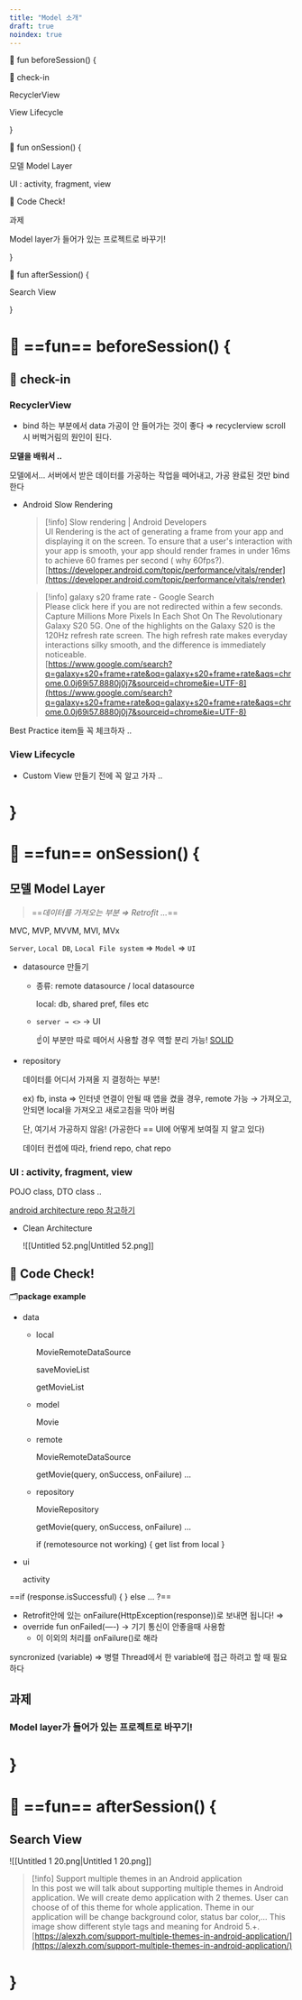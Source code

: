 ```yaml
---
title: "Model 소개"
draft: true
noindex: true
---
```



🙈 fun beforeSession() {

🤸 check-in

RecyclerView

View Lifecycle

}

🙊 fun onSession() {

모델 Model Layer

UI : activity, fragment, view

👀 Code Check!

과제

Model layer가 들어가 있는 프로젝트로 바꾸기!

}

🐒 fun afterSession() {

Search View

}

  

# 🙈 ==fun== beforeSession() {

## 🤸 check-in

### RecyclerView

- bind 하는 부분에서 data 가공이 안 들어가는 것이 좋다 ⇒ recyclerview scroll 시 버벅거림의 원인이 된다.

  

**모델을 배워서 ..**

모델에서... 서버에서 받은 데이터를 가공하는 작업을 떼어내고, 가공 완료된 것만 bind 한다

- Android Slow Rendering
    
    > [!info] Slow rendering | Android Developers  
    > UI Rendering is the act of generating a frame from your app and displaying it on the screen. To ensure that a user's interaction with your app is smooth, your app should render frames in under 16ms to achieve 60 frames per second ( why 60fps?).  
    > [https://developer.android.com/topic/performance/vitals/render](https://developer.android.com/topic/performance/vitals/render)  
    
    > [!info] galaxy s20 frame rate - Google Search  
    > Please click here if you are not redirected within a few seconds. Capture Millions More Pixels In Each Shot On The Revolutionary Galaxy S20 5G. One of the highlights on the Galaxy S20 is the 120Hz refresh rate screen. The high refresh rate makes everyday interactions silky smooth, and the difference is immediately noticeable.  
    > [https://www.google.com/search?q=galaxy+s20+frame+rate&oq=galaxy+s20+frame+rate&aqs=chrome.0.0j69i57.8880j0j7&sourceid=chrome&ie=UTF-8](https://www.google.com/search?q=galaxy+s20+frame+rate&oq=galaxy+s20+frame+rate&aqs=chrome.0.0j69i57.8880j0j7&sourceid=chrome&ie=UTF-8)  
    
      
    

Best Practice item들 꼭 체크하자 ..

  

### View Lifecycle

- Custom View 만들기 전에 꼭 알고 가자 ..

# }

# 🙊 ==fun== onSession() {

## 모델 Model Layer

> ==_데이터를 가져오는 부분 ⇒ Retrofit ..._==

MVC, MVP, MVVM, MVI, MVx

  

`Server`, `Local DB`, `Local File system` ⇒ `Model` ⇒ `UI`

  

- datasource 만들기
    - 종류: remote datasource / local datasource
        
        local: db, shared pref, files etc
        
    - `server → <>` → UI
        
        ☝️이 부분만 따로 떼어서 사용할 경우 역할 분리 가능! [SOLID](http://www.nextree.co.kr/p6960/)
        
- repository
    
    데이터를 어디서 가져올 지 결정하는 부분!
    
    ex) fb, insta ⇒ 인터넷 연결이 안될 때 앱을 켰을 경우, remote 가능 → 가져오고, 안되면 local을 가져오고 새로고침을 막아 버림
    
    단, 여기서 가공하지 않음! (가공한다 == UI에 어떻게 보여질 지 알고 있다)
    
    데이터 컨셉에 따라, friend repo, chat repo
    

### UI : activity, fragment, view

  

POJO class, DTO class ..

[android architecture repo 참고하기](https://github.com/android/architecture-samples)

- Clean Architecture
    
    ![[Untitled 52.png|Untitled 52.png]]
    

  

## 👀 Code Check!

🗂**package example**

- data
    - local
        
        MovieRemoteDataSource
        
        saveMovieList
        
        getMovieList
        
    - model
        
        Movie
        
    - remote
        
        MovieRemoteDataSource
        
        getMovie(query, onSuccess, onFailure) ...
        
    - repository
        
        MovieRepository
        
        getMovie(query, onSuccess, onFailure) ...
        
        if (remotesource not working) { get list from local }
        
- ui
    
    activity
    

==if (response.isSuccessful) { } else ... ?==

- Retrofit안에 있는 onFailure(HttpException(response))로 보내면 됩니다! ⇒
- override fun onFailed(—-) → 기기 통신이 안좋을때 사용함
    - 이 이외의 처리를 onFailure()로 해라

syncronized (variable) ⇒ 병렬 Thread에서 한 variable에 접근 하려고 할 때 필요하다

## 과제

### Model layer가 들어가 있는 프로젝트로 바꾸기!

# }

# 🐒 ==fun== afterSession() {

## Search View

![[Untitled 1 20.png|Untitled 1 20.png]]

> [!info] Support multiple themes in an Android application  
> In this post we will talk about supporting multiple themes in Android application. We will create demo application with 2 themes. User can choose of of this theme for whole application. Theme in our application will be change background color, status bar color,... This image show different style tags and meaning for Android 5.+.  
> [https://alexzh.com/support-multiple-themes-in-android-application/](https://alexzh.com/support-multiple-themes-in-android-application/)  

  

# }
